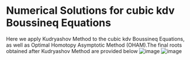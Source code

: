 # Numerical Solutions for cubic kdv Boussineq Equations
Here we apply Kudryashov Method to the cubic kdv Boussineq Equations, as well as Optimal Homotopy Asymptotic Method (OHAM).The final roots obtained after Kudryashov Method are provided below 
![image](https://user-images.githubusercontent.com/64677115/146310006-c1c107f4-d666-4da0-a446-b4f538a6a228.png)
![image](https://user-images.githubusercontent.com/64677115/146310138-216eb372-4216-45c7-8aaf-134d2f2232ed.png)
